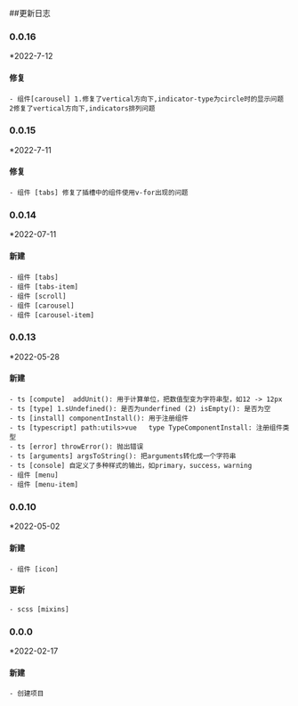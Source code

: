 ##更新日志
### 0.0.16

*2022-7-12

#### 修复
    - 组件[carousel] 1.修复了vertical方向下,indicator-type为circle时的显示问题 2修复了vertical方向下,indicators排列问题
### 0.0.15

*2022-7-11

#### 修复
    - 组件 [tabs] 修复了插槽中的组件使用v-for出现的问题
### 0.0.14

*2022-07-11
#### 新建
    - 组件 [tabs]
    - 组件 [tabs-item]
    - 组件 [scroll]
    - 组件 [carousel]
    - 组件 [carousel-item]

### 0.0.13

*2022-05-28
#### 新建
    - ts [compute]  addUnit(): 用于计算单位，把数值型变为字符串型，如12 -> 12px
    - ts [type] 1.sUndefined(): 是否为underfined (2) isEmpty(): 是否为空
    - ts [install] componentInstall(): 用于注册组件
    - ts [typescript] path:utils>vue   type TypeComponentInstall: 注册组件类型
    - ts [error] throwError(): 抛出错误
    - ts [arguments] argsToString(): 把arguments转化成一个字符串
    - ts [console] 自定义了多种样式的输出，如primary，success，warning
    - 组件 [menu]
    - 组件 [menu-item]

### 0.0.10

*2022-05-02
#### 新建
    - 组件 [icon] 
#### 更新   
    - scss [mixins] 

### 0.0.0

*2022-02-17
#### 新建
    - 创建项目
